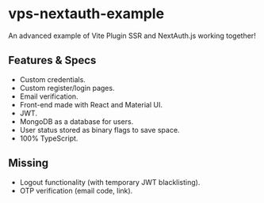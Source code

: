 # vps-nextauth-example
An advanced example of Vite Plugin SSR and NextAuth.js working together!

## Features & Specs
- Custom credentials.
- Custom register/login pages.
- Email verification.
- Front-end made with React and Material UI.
- JWT.
- MongoDB as a database for users.
- User status stored as binary flags to save space.
- 100% TypeScript.

## Missing
- Logout functionality (with temporary JWT blacklisting).
- OTP verification (email code, link).
